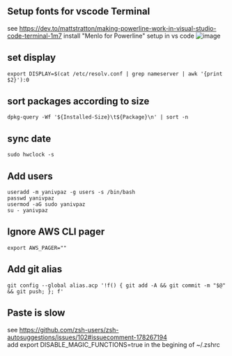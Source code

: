 ## Setup fonts for vscode Terminal 
see https://dev.to/mattstratton/making-powerline-work-in-visual-studio-code-terminal-1m7
install  "Menlo for Powerline"
setup in vs code 
![image](https://user-images.githubusercontent.com/4955356/176604701-6f81f71c-d81c-4cb9-b669-7445e2d5b505.png)


## set display 
```
export DISPLAY=$(cat /etc/resolv.conf | grep nameserver | awk '{print $2}'):0
```

## sort packages according to size
```
dpkg-query -Wf '${Installed-Size}\t${Package}\n' | sort -n
```
## sync date
```
sudo hwclock -s 
```

## Add users
```
useradd -m yanivpaz -g users -s /bin/bash 
passwd yanivpaz
usermod -aG sudo yanivpaz
su - yanivpaz
```

## Ignore AWS CLI pager
```
export AWS_PAGER=""
```

## Add git alias 
```
git config --global alias.acp '!f() { git add -A && git commit -m "$@" && git push; }; f'
```


## Paste is slow   
see https://github.com/zsh-users/zsh-autosuggestions/issues/102#issuecomment-178267194  
add export DISABLE_MAGIC_FUNCTIONS=true in the begining of ~/.zshrc
